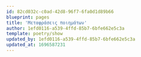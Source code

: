 ```yaml
---
id: 82cd032c-c0ad-42d8-96f7-6fa0d1d89b66
blueprint: pages
title: 'Μεταφράσεις ποιημάτων'
author: 1efd0116-a539-4ffd-85b7-6bfe662e5c3a
template: poetry/show
updated_by: 1efd0116-a539-4ffd-85b7-6bfe662e5c3a
updated_at: 1696587231
---
```

